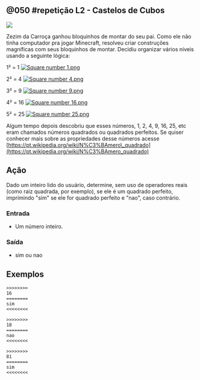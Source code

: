 ## @050 #repetição L2 - Castelos de Cubos


![](https://raw.githubusercontent.com/qxcodefup/moodle/master/base/050/__capa.jpg)

Zezim da Carroça ganhou bloquinhos de montar do seu pai. Como ele não tinha computador pra jogar Minecraft, resolveu criar construções magníficas com seus bloquinhos de montar. Decidiu organizar vários níveis usando a seguinte lógica:

1² = 1 [![Square number 1.png](https://upload.wikimedia.org/wikipedia/commons/7/78/Square_number_1.png)](https://raw.githubusercontent.com/qxcodefup/moodle/master/base/050/__quadrado1.png)

2² = 4 [![Square number 4.png](https://upload.wikimedia.org/wikipedia/commons/e/e1/Square_number_4.png)](https://raw.githubusercontent.com/qxcodefup/moodle/master/base/050/__quadrado2.png)

3² = 9 [![Square number 9.png](https://upload.wikimedia.org/wikipedia/commons/4/4c/Square_number_9.png)](https://raw.githubusercontent.com/qxcodefup/moodle/master/base/050/__quadrado9.png)  

4² = 16 [![Square number 16.png](https://upload.wikimedia.org/wikipedia/commons/f/f8/Square_number_16.png)](https://raw.githubusercontent.com/qxcodefup/moodle/master/base/050/__quadrado16.png)  

5² = 25 [![Square number 25.png](https://upload.wikimedia.org/wikipedia/commons/0/0a/Square_number_25.png)](https://raw.githubusercontent.com/qxcodefup/moodle/master/base/050/__quadrado25.png)

Algum tempo depois descobriu que esses números, 1, 2, 4, 9, 16, 25, etc eram chamados números quadrados ou quadrados perfeitos. Se quiser conhecer mais sobre as propriedades desse números acesse [https://pt.wikipedia.org/wiki/N%C3%BAmero\_quadrado](https://pt.wikipedia.org/wiki/N%C3%BAmero_quadrado)

## Ação

Dado um inteiro lido do usuário, determine, sem uso de operadores reais  
(como raiz quadrada, por exemplo), se ele é um quadrado perfeito, imprimindo "sim" se ele for quadrado perfeito e "nao", caso contrário.  

### Entrada

- Um número inteiro.

### Saída

- sim ou nao

## Exemplos

```
>>>>>>>>
16
========
sim
<<<<<<<<

>>>>>>>>
18
========
nao
<<<<<<<<

>>>>>>>>
81
========
sim
<<<<<<<<
```

